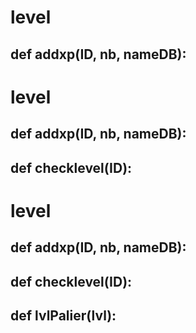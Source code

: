 # level
## def addxp(ID, nb, nameDB):

# level
## def addxp(ID, nb, nameDB):

## def checklevel(ID):

# level
## def addxp(ID, nb, nameDB):

## def checklevel(ID):

## def lvlPalier(lvl):
